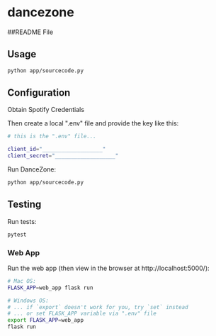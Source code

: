 # dancezone

##README File

## Usage

```sh
python app/sourcecode.py
```

## Configuration


Obtain Spotify Credentials

Then create a local ".env" file and provide the key like this:

```sh
# this is the ".env" file...

client_id="___________________"
client_secret="___________________"
```

Run DanceZone:

```sh
python app/sourcecode.py
```

## Testing

Run tests:

```sh
pytest
```

### Web App

Run the web app (then view in the browser at http://localhost:5000/):

```sh
# Mac OS:
FLASK_APP=web_app flask run

# Windows OS:
# ... if `export` doesn't work for you, try `set` instead
# ... or set FLASK_APP variable via ".env" file
export FLASK_APP=web_app
flask run
```